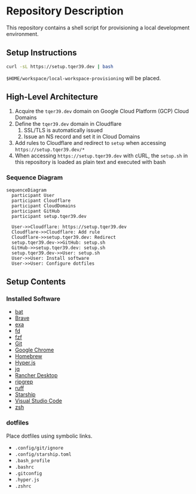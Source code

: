 # Repository Description

This repository contains a shell script for provisioning a local development environment.

## Setup Instructions

```bash
curl -sL https://setup.tqer39.dev | bash
```

`$HOME/workspace/local-workspace-provisioning` will be placed.

## High-Level Architecture

1. Acquire the `tqer39.dev` domain on Google Cloud Platform (GCP) Cloud Domains
2. Define the `tqer39.dev` domain in Cloudflare
   1. SSL/TLS is automatically issued
   2. Issue an NS record and set it in Cloud Domains
3. Add rules to Cloudflare and redirect to `setup` when accessing `https://setup.tqer39.dev/*`
4. When accessing `https://setup.tqer39.dev` with cURL, the `setup.sh` in this repository is loaded as plain text and executed with bash

### Sequence Diagram

```mermaid
sequenceDiagram
  participant User
  participant Cloudflare
  participant CloudDomains
  participant GitHub
  participant setup.tqer39.dev

  User->>Cloudflare: https://setup.tqer39.dev
  Cloudflare->>Cloudflare: Add rule
  Cloudflare->>setup.tqer39.dev: Redirect
  setup.tqer39.dev->>GitHub: setup.sh
  GitHub->>setup.tqer39.dev: setup.sh
  setup.tqer39.dev->>User: setup.sh
  User->>User: Install software
  User->>User: Configure dotfiles
```

## Setup Contents

### Installed Software

- [bat](https://github.com/sharkdp/bat)
- [Brave](https://brave.com/ja/)
- [exa](https://github.com/eza-community/eza)
- [fd](https://github.com/sharkdp/fd)
- [fzf](https://github.com/junegunn/fzf)
- [Git](https://git-scm.com/)
- [Google Chrome](https://www.google.com/intl/ja_jp/chrome/)
- [Homebrew](https://brew.sh/index_ja)
- [Hyper.js](https://hyper.is/)
- [jq](https://stedolan.github.io/jq/)
- [Rancher Desktop](https://rancherdesktop.io/)
- [ripgrep](https://github.com/BurntSushi/ripgrep)
- [ruff](https://github.com/astral-sh/ruff)
- [Starship](https://starship.rs/)
- [Visual Studio Code](https://code.visualstudio.com/)
- [zsh](https://www.zsh.org/)

### dotfiles

Place dotfiles using symbolic links.

- `.config/git/ignore`
- `.config/starship.toml`
- `.bash_profile`
- `.bashrc`
- `.gitconfig`
- `.hyper.js`
- `.zshrc`
